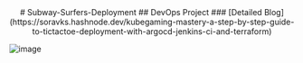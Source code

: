 <div align="center">
 # Subway-Surfers-Deployment
  ## DevOps Project
### [Detailed Blog](https://soravks.hashnode.dev/kubegaming-mastery-a-step-by-step-guide-to-tictactoe-deployment-with-argocd-jenkins-ci-and-terraform)
</div> 

![image](https://soravks.hashnode.dev/unlocking-adventure-subway-surfers-on-kubernetes-with-jenkins-terraform)
